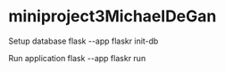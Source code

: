 # miniproject3MichaelDeGan




Setup database
flask --app flaskr init-db


Run application
flask --app flaskr run